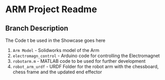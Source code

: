 # ARM Project Readme

## Branch Description
The Code t be used in the Showcase goes here

1. `Arm Model` - Solidworks model of the Arm
2. `electromagn_control` - Arduino code for controlling the Electromagnet
3. `robotarm.m` - MATLAB code to be used for further development
4. `robot_arm_urdf` - URDF Folder for the robot arm with the chessboard, chess frame and the updated end effector
